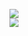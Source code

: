 [![](https://img.shields.io/badge/Made%20With-Github%20Spray-lightgrey.svg?style=for-the-badge&logo=github)](https://github.com/Annihil/github-spray#6084)  
[![](https://i.imgur.com/2DrTn0Z.gif)](https://github.com/Annihil/github-spray)